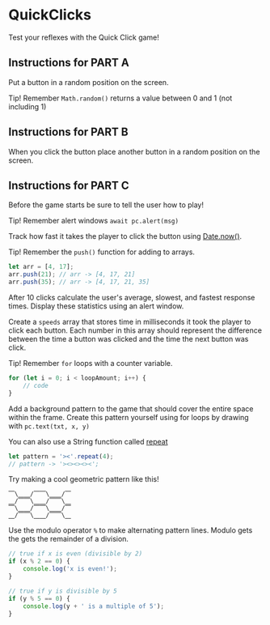 # QuickClicks

Test your reflexes with the Quick Click game!

## Instructions for PART A

Put a button in a random position on the screen.

Tip! Remember `Math.random()` returns a value between 0 and 1 (not including 1)

## Instructions for PART B

When you click the button place another button in a random position on the screen.

## Instructions for PART C

Before the game starts be sure to tell the user how to play!

Tip! Remember alert windows `await pc.alert(msg)`

Track how fast it takes the player to click the button using [Date.now()](https://developer.mozilla.org/en-US/docs/Web/JavaScript/Reference/Global_Objects/Date).

Tip! Remember the `push()` function for adding to arrays.

```js
let arr = [4, 17];
arr.push(21); // arr -> [4, 17, 21]
arr.push(35); // arr -> [4, 17, 21, 35]
```

After 10 clicks calculate the user's average, slowest, and fastest response times. Display these statistics using an alert window.

Create a `speeds` array that stores time in milliseconds it took the player to click each button. Each number in this array should represent the difference between the time a button was clicked and the time the next button was click.

Tip! Remember `for` loops with a counter variable.

```js
for (let i = 0; i < loopAmount; i++) {
	// code
}
```

Add a background pattern to the game that should cover the entire space within the frame. Create this pattern yourself using for loops by drawing with `pc.text(txt, x, y)`

You can also use a String function called [repeat](https://developer.mozilla.org/en-US/docs/Web/JavaScript/Reference/Global_Objects/String/repeat)

```js
let pattern = '><'.repeat(4);
// pattern -> '><><><><';
```

Try making a cool geometric pattern like this!

```
⎺\⎽⎽/⎺⎺\⎽⎽/⎺
⎽/⎺⎺\⎽⎽/⎺⎺\⎽
⎺\⎽⎽/⎺⎺\⎽⎽/⎺
⎽/⎺⎺\⎽⎽/⎺⎺\⎽
```

Use the modulo operator `%` to make alternating pattern lines. Modulo gets the gets the remainder of a division.

```js
// true if x is even (divisible by 2)
if (x % 2 == 0) {
	console.log('x is even!');
}

// true if y is divisible by 5
if (y % 5 == 0) {
	console.log(y + ' is a multiple of 5');
}
```
